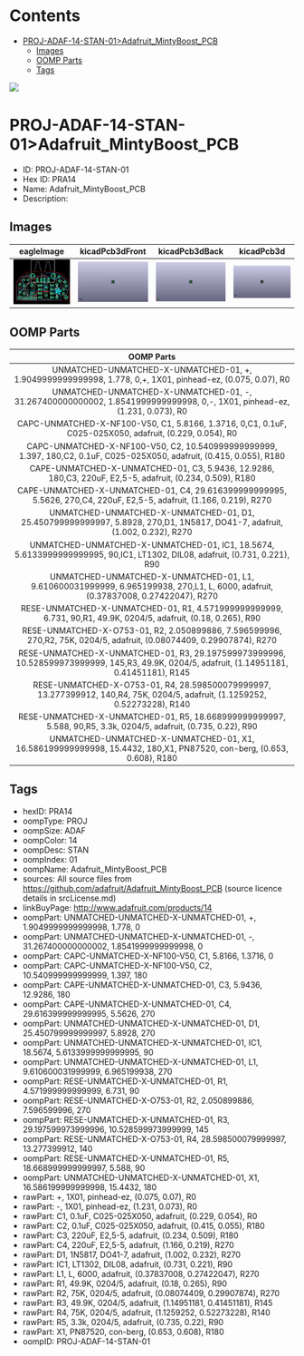 



Contents
========

* [PROJ-ADAF-14-STAN-01>Adafruit_MintyBoost_PCB](#proj-adaf-14-stan-01adafruit_mintyboost_pcb)
	* [Images](#images)
	* [OOMP Parts](#oomp-parts)
	* [Tags](#tags)
  
![][im]
# PROJ-ADAF-14-STAN-01>Adafruit_MintyBoost_PCB

- ID: PROJ-ADAF-14-STAN-01
- Hex ID: PRA14
- Name: Adafruit_MintyBoost_PCB
- Description: 

## Images
  
  

|eagleImage|kicadPcb3dFront|kicadPcb3dBack|kicadPcb3d|
| :---: | :---: | :---: | :---: |
|[![eagleImage](eagleImage_140.png)](eagleImage_600.png)|[![kicadPcb3dFront](kicadPcb3dFront_140.png)](kicadPcb3dFront_600.png)|[![kicadPcb3dBack](kicadPcb3dBack_140.png)](kicadPcb3dBack_600.png)|[![kicadPcb3d](kicadPcb3d_140.png)](kicadPcb3d_600.png)|

## OOMP Parts
  

|OOMP Parts|
| :---: |
|UNMATCHED-UNMATCHED-X-UNMATCHED-01, +, 1.9049999999999998, 1.778, 0,+, 1X01, pinhead-ez, (0.075, 0.07), R0|
|UNMATCHED-UNMATCHED-X-UNMATCHED-01, -, 31.267400000000002, 1.8541999999999998, 0,-, 1X01, pinhead-ez, (1.231, 0.073), R0|
|CAPC-UNMATCHED-X-NF100-V50, C1, 5.8166, 1.3716, 0,C1, 0.1uF, C025-025X050, adafruit, (0.229, 0.054), R0|
|CAPC-UNMATCHED-X-NF100-V50, C2, 10.540999999999999, 1.397, 180,C2, 0.1uF, C025-025X050, adafruit, (0.415, 0.055), R180|
|CAPE-UNMATCHED-X-UNMATCHED-01, C3, 5.9436, 12.9286, 180,C3, 220uF, E2,5-5, adafruit, (0.234, 0.509), R180|
|CAPE-UNMATCHED-X-UNMATCHED-01, C4, 29.616399999999995, 5.5626, 270,C4, 220uF, E2,5-5, adafruit, (1.166, 0.219), R270|
|UNMATCHED-UNMATCHED-X-UNMATCHED-01, D1, 25.450799999999997, 5.8928, 270,D1, 1N5817, DO41-7, adafruit, (1.002, 0.232), R270|
|UNMATCHED-UNMATCHED-X-UNMATCHED-01, IC1, 18.5674, 5.6133999999999995, 90,IC1, LT1302, DIL08, adafruit, (0.731, 0.221), R90|
|UNMATCHED-UNMATCHED-X-UNMATCHED-01, L1, 9.610600031999999, 6.965199938, 270,L1, L, 6000, adafruit, (0.37837008, 0.27422047), R270|
|RESE-UNMATCHED-X-UNMATCHED-01, R1, 4.571999999999999, 6.731, 90,R1, 49.9K, 0204/5, adafruit, (0.18, 0.265), R90|
|RESE-UNMATCHED-X-O753-01, R2, 2.050899886, 7.596599996, 270,R2, 75K, 0204/5, adafruit, (0.08074409, 0.29907874), R270|
|RESE-UNMATCHED-X-UNMATCHED-01, R3, 29.197599973999996, 10.528599973999999, 145,R3, 49.9K, 0204/5, adafruit, (1.14951181, 0.41451181), R145|
|RESE-UNMATCHED-X-O753-01, R4, 28.598500079999997, 13.277399912, 140,R4, 75K, 0204/5, adafruit, (1.1259252, 0.52273228), R140|
|RESE-UNMATCHED-X-UNMATCHED-01, R5, 18.668999999999997, 5.588, 90,R5, 3.3k, 0204/5, adafruit, (0.735, 0.22), R90|
|UNMATCHED-UNMATCHED-X-UNMATCHED-01, X1, 16.586199999999998, 15.4432, 180,X1, PN87520, con-berg, (0.653, 0.608), R180|

## Tags

- hexID: PRA14
- oompType: PROJ
- oompSize: ADAF
- oompColor: 14
- oompDesc: STAN
- oompIndex: 01
- oompName: Adafruit_MintyBoost_PCB
- sources: All source files from https://github.com/adafruit/Adafruit_MintyBoost_PCB (source licence details in srcLicense.md)
- linkBuyPage: http://www.adafruit.com/products/14
- oompPart: UNMATCHED-UNMATCHED-X-UNMATCHED-01, +, 1.9049999999999998, 1.778, 0
- oompPart: UNMATCHED-UNMATCHED-X-UNMATCHED-01, -, 31.267400000000002, 1.8541999999999998, 0
- oompPart: CAPC-UNMATCHED-X-NF100-V50, C1, 5.8166, 1.3716, 0
- oompPart: CAPC-UNMATCHED-X-NF100-V50, C2, 10.540999999999999, 1.397, 180
- oompPart: CAPE-UNMATCHED-X-UNMATCHED-01, C3, 5.9436, 12.9286, 180
- oompPart: CAPE-UNMATCHED-X-UNMATCHED-01, C4, 29.616399999999995, 5.5626, 270
- oompPart: UNMATCHED-UNMATCHED-X-UNMATCHED-01, D1, 25.450799999999997, 5.8928, 270
- oompPart: UNMATCHED-UNMATCHED-X-UNMATCHED-01, IC1, 18.5674, 5.6133999999999995, 90
- oompPart: UNMATCHED-UNMATCHED-X-UNMATCHED-01, L1, 9.610600031999999, 6.965199938, 270
- oompPart: RESE-UNMATCHED-X-UNMATCHED-01, R1, 4.571999999999999, 6.731, 90
- oompPart: RESE-UNMATCHED-X-O753-01, R2, 2.050899886, 7.596599996, 270
- oompPart: RESE-UNMATCHED-X-UNMATCHED-01, R3, 29.197599973999996, 10.528599973999999, 145
- oompPart: RESE-UNMATCHED-X-O753-01, R4, 28.598500079999997, 13.277399912, 140
- oompPart: RESE-UNMATCHED-X-UNMATCHED-01, R5, 18.668999999999997, 5.588, 90
- oompPart: UNMATCHED-UNMATCHED-X-UNMATCHED-01, X1, 16.586199999999998, 15.4432, 180
- rawPart: +, 1X01, pinhead-ez, (0.075, 0.07), R0
- rawPart: -, 1X01, pinhead-ez, (1.231, 0.073), R0
- rawPart: C1, 0.1uF, C025-025X050, adafruit, (0.229, 0.054), R0
- rawPart: C2, 0.1uF, C025-025X050, adafruit, (0.415, 0.055), R180
- rawPart: C3, 220uF, E2,5-5, adafruit, (0.234, 0.509), R180
- rawPart: C4, 220uF, E2,5-5, adafruit, (1.166, 0.219), R270
- rawPart: D1, 1N5817, DO41-7, adafruit, (1.002, 0.232), R270
- rawPart: IC1, LT1302, DIL08, adafruit, (0.731, 0.221), R90
- rawPart: L1, L, 6000, adafruit, (0.37837008, 0.27422047), R270
- rawPart: R1, 49.9K, 0204/5, adafruit, (0.18, 0.265), R90
- rawPart: R2, 75K, 0204/5, adafruit, (0.08074409, 0.29907874), R270
- rawPart: R3, 49.9K, 0204/5, adafruit, (1.14951181, 0.41451181), R145
- rawPart: R4, 75K, 0204/5, adafruit, (1.1259252, 0.52273228), R140
- rawPart: R5, 3.3k, 0204/5, adafruit, (0.735, 0.22), R90
- rawPart: X1, PN87520, con-berg, (0.653, 0.608), R180
- oompID: PROJ-ADAF-14-STAN-01



[im]: kicadPcb3d_450.png
